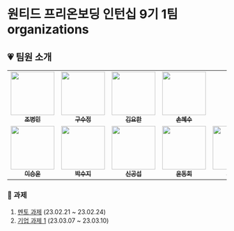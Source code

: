 # 원티드 프리온보딩 인턴십 9기 1팀 organizations

## 💗 팀원 소개

<table>
  <tbody>
    <tr>
      <td align="center"><a href="https://github.com/merrybmc"><img src="https://avatars.githubusercontent.com/u/65064563?v=4" width="100px;" alt=""/><br /><sub><b>조병민</b></sub></a><br /></td>
      <td align="center"><a href="https://github.com/sujeong-dev"><img src="https://avatars.githubusercontent.com/u/112826154?v=4" width="100px;" alt=""/><br /><sub><b>구수정</b></sub></a><br /></td>
      <td align="center"><a href="https://github.com/rladygks329"><img src="https://avatars.githubusercontent.com/u/64533351?v=4" width="100px;" alt=""/><br /><sub><b>김요한</b></sub></a><br /></td>
      <td align="center"><a href="https://github.com/sduu"><img src="https://avatars.githubusercontent.com/u/46313348?v=4" width="100px;" alt=""/><br /><sub><b>손혜수</b></sub></a><br /></td>
     <tr/>
     <td align="center"><a href="https://github.com/SeungYn"><img src="https://avatars.githubusercontent.com/u/66045666?v=4" width="100px;" alt=""/><br /><sub><b>이승윤</b></sub></a><br /></td>
     <td align="center"><a href="https://github.com/lzns960"><img src="https://avatars.githubusercontent.com/u/78632299?v=4" width="100px;" alt=""/><br /><sub><b>박수지</b></sub></a><br /></td>
     <td align="center"><a href="https://github.com/gong25"><img src="https://avatars.githubusercontent.com/u/60168937?v=4" width="100px;" alt=""/><br /><sub><b>신공섭</b></sub></a><br /></td>
     <td align="center"><a href="https://github.com/dhsimpson"><img src="https://avatars.githubusercontent.com/u/12489026?v=4" width="100px;" alt=""/><br /><sub><b>윤동희</b></sub></a><br /></td>
     <td align="center"><a href="https://github.com/dobidugi"><img src="https://avatars.githubusercontent.com/u/21123166?v=4" width="100px;" alt=""/><br /><sub><b>이유태</b></sub></a><br /></td>
     <tr/>
     
  </tbody>
</table>

### 🚀 과제
1. [멘토 과제](https://github.com/wanted-pre-onboarding-internship-1team/wanted-pre-onboarding-internship-1team-project_1) (23.02.21 ~ 23.02.24)
1. [기업 과제 1](https://github.com/wanted-pre-onboarding-internship-1team/wanted-pre-onboarding-internship-1team-project_2) (23.03.07 ~ 23.03.10)
